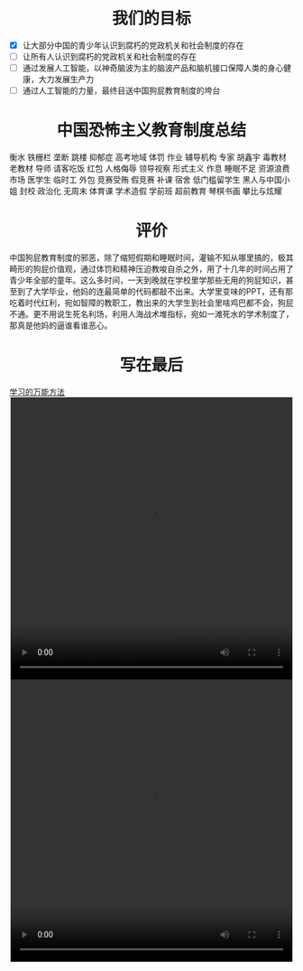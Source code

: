 <h1 align="center">我们的目标</h1>

- [x] 让大部分中国的青少年认识到腐朽的党政机关和社会制度的存在
- [ ] 让所有人认识到腐朽的党政机关和社会制度的存在
- [ ] 通过发展人工智能，以神奇脑波为主的脑波产品和脑机接口保障人类的身心健康，大力发展生产力
- [ ] 通过人工智能的力量，最终目送中国狗屁教育制度的垮台

<h1 align="center">中国恐怖主义教育制度总结</h1> 
 衡水 铁栅栏 垄断 跳楼 抑郁症 高考地域 体罚 作业 辅导机构 专家 胡鑫宇 毒教材 老教材 导师 请客吃饭 红包 人格侮辱 领导视察 形式主义 作息 睡眠不足 资源浪费 市场 医学生 临时工 外包 竞赛受贿 假竞赛 补课 宿舍 低门槛留学生 黑人与中国小姐 封校 政治化 无周末 体育课 学术造假 学前班 超前教育 琴棋书画 攀比与炫耀

<h1 align="center">评价</h1> 
    中国狗屁教育制度的邪恶，除了缩短假期和睡眠时间，灌输不知从哪里搞的，极其畸形的狗屁价值观，通过体罚和精神压迫教唆自杀之外，用了十几年的时间占用了青少年全部的童年。这么多时间，一天到晚就在学校里学那些无用的狗屁知识，甚至到了大学毕业，他妈的连最简单的代码都敲不出来。大学里变味的PPT，还有那吃着时代红利，宛如智障的教职工，教出来的大学生到社会里啥鸡巴都不会，狗屁不通。更不用说生死名利场，利用人海战术堆指标，宛如一滩死水的学术制度了，那真是他妈的逼谁看谁恶心。
    
<div></div>
<div></div>
<div></div>
<h1 align="center">写在最后</h1> 
<a href="https://zlwq.github.io/rule/readme.md">学习的万能方法</a>

<center>
 <video height="500" width="500" src="https://raw.githubusercontent.com/zlwq/zlwq.github.io/main/hell.mp4" controls="controls">
您的浏览器不支持 video 标签。
</video> 
  <video height="500" width="500" src="https://media.githubusercontent.com/media/zlwq/zlwq.github.io/main/fuck.mp4" controls="controls">
您的浏览器不支持 video 标签。
</video> 
</center> 
